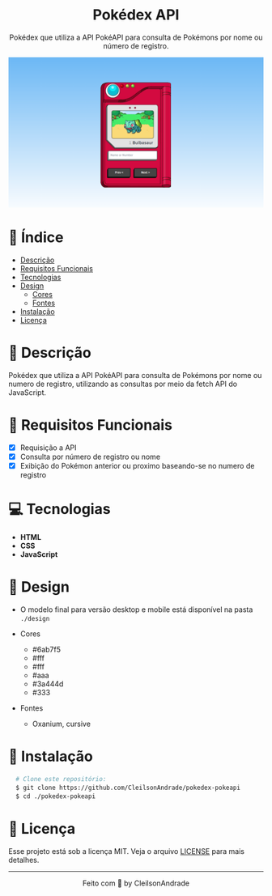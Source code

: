 <div align="center">
  <h1>Pokédex API</h1>
  <p>Pokédex que utiliza a API PokéAPI para consulta de Pokémons por nome ou número de registro.</p>
  <img src="./design/desktop.png" alt="Logo" width="800">
</div>

# 📒 Índice
* [Descrição](#descrição)
* [Requisitos Funcionais](#requisitos)
* [Tecnologias](#tecnologias)
* [Design](#design)
  * [Cores](#cores)
  * [Fontes](#fontes)
* [Instalação](#instalação)
* [Licença](#licença)

# 📃 <span id="descrição">Descrição</span>
Pokédex que utiliza a API PokéAPI para consulta de Pokémons por nome ou numero de registro, utilizando as consultas por meio da fetch API do JavaScript.

# 📌 <span id="requisitos">Requisitos Funcionais</span>
- [x] Requisição a API<br>
- [x] Consulta por número de registro ou nome<br>
- [x] Exibição do Pokémon anterior ou proximo baseando-se no numero de registro<br>

# 💻 <span id="tecnologias">Tecnologias</span>
- **HTML**
- **CSS**
- **JavaScript**

# 🎨 <span id="design">Design</span>
- O modelo final para versão desktop e mobile está disponível na pasta `./design`

- <span id="cores">Cores<br></span>
  * #6ab7f5<br>
  * #fff<br>
  * #fff<br>
  * #aaa<br>
  * #3a444d<br>
  * #333<br>

- <span id="fontes">Fontes<br></span>
  * Oxanium, cursive

# 🚀 <span id="instalação">Instalação</span>
```bash
  # Clone este repositório:
  $ git clone https://github.com/CleilsonAndrade/pokedex-pokeapi
  $ cd ./pokedex-pokeapi
```

# 📝 <span id="licença">Licença</span>
Esse projeto está sob a licença MIT. Veja o arquivo [LICENSE](LICENSE) para mais detalhes.

---

<p align="center">
  Feito com 💜 by CleilsonAndrade
</p>